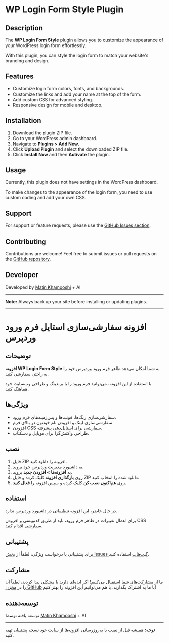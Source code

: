 # WP Login Form Style Plugin

## Description
The **WP Login Form Style** plugin allows you to customize the appearance of your WordPress login form effortlessly.

With this plugin, you can style the login form to match your website's branding and design.

## Features
- Customize login form colors, fonts, and backgrounds.
- Customize the links and add your name at the top of the form.
- Add custom CSS for advanced styling.
- Responsive design for mobile and desktop.

## Installation
1. Download the plugin ZIP file.
2. Go to your WordPress admin dashboard.
3. Navigate to **Plugins > Add New**.
4. Click **Upload Plugin** and select the downloaded ZIP file.
5. Click **Install Now** and then **Activate** the plugin.

## Usage
Currently, this plugin does not have settings in the WordPress dashboard.

To make changes to the appearance of the login form, you need to use custom coding and add your own CSS.

## Support
For support or feature requests, please use the [GitHub Issues section](https://github.com/MatinKhamooshi/wp-login-style-plugin/issues).

## Contributing
Contributions are welcome! Feel free to submit issues or pull requests on the [GitHub repository](https://github.com/MatinKhamooshi/wp-login-style-plugin).

## Developer

Developed by [Matin Khamooshi](https://matinkhamooshi.ir) + AI

---
**Note:** Always back up your site before installing or updating plugins.

---

# افزونه سفارشی‌سازی استایل فرم ورود وردپرس

## توضیحات
**افزونه WP Login Form Style** به شما امکان می‌دهد ظاهر فرم ورود وردپرس خود را به راحتی سفارشی کنید.

با استفاده از این افزونه، می‌توانید فرم ورود را با برندینگ و طراحی وب‌سایت خود هماهنگ کنید.

## ویژگی‌ها
- سفارشی‌سازی رنگ‌ها، فونت‌ها و پس‌زمینه‌های فرم ورود.
- سفارشی‌سازی لینک و افزودن نام خودتون در بالای فرم
- افزودن CSS سفارشی برای استایل‌دهی پیشرفته.
- طراحی واکنش‌گرا برای موبایل و دسکتاپ.

## نصب
1. فایل ZIP افزونه را دانلود کنید.
2. به داشبورد مدیریت وردپرس خود بروید.
3. به **افزونه‌ها > افزودن جدید** بروید.
4. روی **بارگذاری افزونه** کلیک کرده و فایل ZIP دانلود شده را انتخاب کنید.
5. روی **هم‌اکنون نصب کن** کلیک کرده و سپس افزونه را **فعال کنید**.

## استفاده
در حال حاضر، این افزونه تنظیماتی در داشبورد وردپرس ندارد.

برای اعمال تغییرات در ظاهر فرم ورود، باید از طریق کدنویسی و افزودن CSS سفارشی اقدام کنید.

## پشتیبانی

برای پشتیبانی یا درخواست ویژگی، لطفاً از [بخش Issues گیت‌هاب](https://github.com/MatinKhamooshi/wp-login-style-plugin/issues) استفاده کنید.

## مشارکت
ما از مشارکت‌های شما استقبال می‌کنیم! اگر ایده‌ای دارید یا مشکلی پیدا کردید، لطفاً آن را در [مخزن GitHub](https://github.com/MatinKhamooshi/wp-login-style-plugin) با ما به اشتراک بگذارید. با هم می‌توانیم این افزونه را بهتر کنیم!

## توسعه‌دهنده

توسعه یافته توسط [Matin Khamooshi](https://matinkhamooshi.ir) + AI

---
**توجه:** همیشه قبل از نصب یا به‌روزرسانی افزونه‌ها از سایت خود نسخه پشتیبان تهیه کنید.